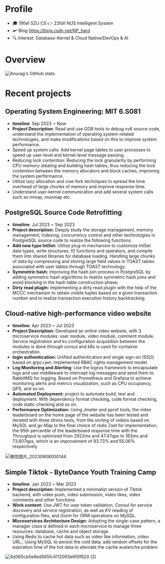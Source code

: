 # Profile
* 🎓 19fall SZU CS 👉 23fall NUS Intelligent System
* 🛩️ Blog https://blog.csdn.net/NP_hard
* 🔍 Interest: Database-Kernel & Cloud Native/DevOps & AI 

# Overview
![Anurag's GitHub stats](https://github-readme-stats-git-masterrstaa-rickstaa.vercel.app/api?username=David-deng-yeah&show_icons=true&theme=radical)

# Recent projects

## Operating System Engineering: MIT 6.S081
* **timeline**: Sep 2023  ~  Now
* **Project Description**: Read and use GDB tools to debug xv6 source code, understand the implementation of operating system-related technologies, and make modifications based on this to improve system performance.
* Speed up system calls: Add kernel page tables to user processes to speed up user-level and kernel-level message passing.
* Reducing lock contention: Reducing the lock granularity by performing CPU memory stealing and building hash tables, thus reducing the lock contention between the memory allocators and block caches, improving the system performance.
* Utilize lazy allocation and cow fork techniques to spread the time overhead of large chunks of memory and improve response time.
* Understand user-kernel communication and add several system calls such as mmap, munmap etc.

## PostgreSQL Source Code Retrofitting
* **timeline**: Jul 2023 ~ Sep 2023
* **Project description:** Deeply study the storage management, memory management, indexing, concurrency control and other technologies in PostgreSQL source code to realize the following functions:
* **Add new type IntSet:** Utilize plug-in mechanism to customize IntSet data types, write structures, IO functions and operators, and compile them into shared libraries for database loading. Handling large chunks of data by compressing and storing large field values in TOAST tables associated with user tables through TOAST technology;
* **Symmetric hash:** Improving the hash join process in PostgreSQL by adding symmetric hash algorithms to realize symmetric hash joins and avoid blocking in the hash table construction phase;
* **Dirty read plugin:** Implementing a dirty read plugin with the help of the MCCC mechanism to obtain visible tuples based on a given transaction number and to realize transaction execution history backtracking.

## Cloud-native high-performance video website 
* **timeline**: Apr 2023 ~ Jul 2023
* **Project Description:** Developed an online video website, with 3 microservice modules: user module, video module, comment module. Service registration and kv configuration acquisition between the modules is done through consul and k8s is used for container orchestration.
* **login authentication:** Unified authentication and single sign-on (SSO) based on grpc+jwt; implemented RBAC rights management model.
* **Log Monitoring and Alerting**: Use the logrus framework to encapsulate logs and use middleware to intercept log messages and send them to RabbitMQ for logging. Based on Prometheus and Grafana to achieve monitoring alerts and metrics visualization, such as CPU occupancy, QPS, and so on.
* **Automated Deployment:** project to automate build, test and deployment. With dependency format checking, code format checking, code static checking and so on.
* **Performance Optimization:** Using Jmeter and pprof tools, the video leaderboard on the home page of the website has been tested and iterated with three stress tests, from the sorting of videos based on MySQL and go Map to the final choice of redis Zset for implementation, the 95th percentile of the leaderboard response time with the Throughput is optimized from 2922ms and 47.47qps to 183ms and 73.607qps, which is an improvement of 93.73% and 55.06% respectively


![微信图片_20230908000144](https://github.com/David-deng-yeah/David-deng-yeah/assets/65102150/1e56e91f-53af-46a0-bc6d-e045aaed9301)





## Simple Tiktok - ByteDance Youth Training Camp
* **timeline**: Jan 2023 ~ Mar 2023
* **Project description:** Implemented a minimalist version of Tiktok backend, with video push, video submission, video likes, video comments and other functions.
* **Work content:** Use JWT for user token validation, Consul for service discovery and service registration, as well as KV reading of configuration files, and Gorm for ORM operations on MySQL.
* **Microservices Architecture Design:** Adopting the single-case pattern, a manager class is defined in each microservice to manage three resources: database, cache and object storage.
* Using Redis to cache hot data such as video like information, video URL.; Using MySQL to persist the cold data; add random offsets for the expiration time of the hot data to alleviate the cache avalanche problem

![4d365cb5e9ed565fc4112093e6f0f620 (2)](https://github.com/David-deng-yeah/David-deng-yeah/assets/65102150/18985327-2412-4bd7-89b9-92cedfda1dc4)

